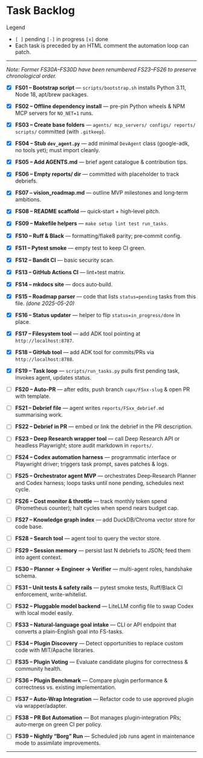 # Task Backlog

Legend  
* `[ ]` pending   `[-]` in progress   `[x]` done  
* Each task is preceded by an HTML comment the automation loop can patch.

---

*Note: Former FS30A–FS30D have been renumbered FS23–FS26 to preserve chronological order.*

<!-- TASK:FS01 status=done -->
- [x] **FS01 – Bootstrap script** — `scripts/bootstrap.sh` installs Python 3.11, Node 18, apt/brew packages.

<!-- TASK:FS02 status=done -->
- [x] **FS02 – Offline dependency install** — pre-pin Python wheels & NPM MCP servers for `NO_NET=1` runs.

<!-- TASK:FS03 status=done -->
- [x] **FS03 – Create base folders** — `agents/ mcp_servers/ configs/ reports/ scripts/` committed (with `.gitkeep`).

<!-- TASK:FS04 status=done -->
- [x] **FS04 – Stub `dev_agent.py`** — add minimal `DevAgent` class (google-adk, no tools yet); must import cleanly.

<!-- TASK:FS05 status=done -->
- [x] **FS05 – Add AGENTS.md** — brief agent catalogue & contribution tips.

<!-- TASK:FS06 status=done -->
- [x] **FS06 – Empty reports/ dir** — committed with placeholder to track debriefs.

<!-- TASK:FS07 status=done -->
- [x] **FS07 – vision_roadmap.md** — outline MVP milestones and long‑term ambitions.

<!-- TASK:FS08 status=done -->
- [x] **FS08 – README scaffold** — quick‑start + high‑level pitch.

<!-- TASK:FS09 status=done -->
- [x] **FS09 – Makefile helpers** — `make setup lint test run_tasks`.

<!-- TASK:FS10 status=done -->
- [x] **FS10 – Ruff & Black** — formatting/flake8 parity; pre‑commit config.

<!-- TASK:FS11 status=done -->
- [x] **FS11 – Pytest smoke** — empty test to keep CI green.

<!-- TASK:FS12 status=done -->
- [x] **FS12 – Bandit CI** — basic security scan.

<!-- TASK:FS13 status=done -->
- [x] **FS13 – GitHub Actions CI** — lint+test matrix.

<!-- TASK:FS14 status=done -->
- [x] **FS14 – mkdocs site** — docs auto‑build.

<!-- TASK:FS15 status=done -->
- [x] **FS15 – Roadmap parser** — code that lists `status=pending` tasks from this file. _(done 2025-05-20)_

<!-- TASK:FS16 status=done -->
- [x] **FS16 – Status updater** — helper to flip `status=in_progress/done` in place.

<!-- TASK:FS17 status=done -->
- [x] **FS17 – Filesystem tool** — add ADK tool pointing at `http://localhost:8787`.

<!-- TASK:FS18 status=done -->
- [x] **FS18 – GitHub tool** — add ADK tool for commits/PRs via `http://localhost:8788`.

<!-- TASK:FS19 status=done -->
- [x] **FS19 – Task loop** — `scripts/run_tasks.py` pulls first pending task, invokes agent, updates status.

<!-- TASK:FS20 status=pending -->
- [ ] **FS20 – Auto-PR** — after edits, push branch `capx/FSxx-slug` & open PR with template.

<!-- TASK:FS21 status=pending -->
- [ ] **FS21 – Debrief file** — agent writes `reports/FSxx_debrief.md` summarising work.

<!-- TASK:FS22 status=pending -->
- [ ] **FS22 – Debrief in PR** — embed or link the debrief in the PR description.

<!-- TASK:FS23 status=pending -->
- [ ] **FS23 – Deep Research wrapper tool** — call Deep Research API or headless Playwright; store audit markdown in `reports/`.

<!-- TASK:FS24 status=pending -->
- [ ] **FS24 – Codex automation harness** — programmatic interface or Playwright driver; triggers task prompt, saves patches & logs.

<!-- TASK:FS25 status=pending -->
- [ ] **FS25 – Orchestrator agent MVP** — orchestrates Deep‑Research Planner and Codex harness; loops tasks until none pending, schedules next cycle.

<!-- TASK:FS26 status=pending -->
- [ ] **FS26 – Cost monitor & throttle** — track monthly token spend (Prometheus counter); halt cycles when spend nears budget cap.

<!-- TASK:FS27 status=pending -->
- [ ] **FS27 – Knowledge graph index** — add DuckDB/Chroma vector store for code base.

<!-- TASK:FS28 status=pending -->
- [ ] **FS28 – Search tool** — agent tool to query the vector store.

<!-- TASK:FS29 status=pending -->
- [ ] **FS29 – Session memory** — persist last N debriefs to JSON; feed them into agent context.

<!-- TASK:FS30 status=pending -->
- [ ] **FS30 – Planner → Engineer → Verifier** — multi-agent roles, handshake schema.

<!-- TASK:FS31 status=pending -->
- [ ] **FS31 – Unit tests & safety rails** — pytest smoke tests, Ruff/Black CI enforcement, write-whitelist.

<!-- TASK:FS32 status=pending -->
- [ ] **FS32 – Pluggable model backend** — LiteLLM config file to swap Codex with local model easily.

<!-- TASK:FS33 status=pending -->
- [ ] **FS33 – Natural-language goal intake** — CLI or API endpoint that converts a plain-English goal into FS-tasks.

<!-- TASK:FS34 status=pending -->
- [ ] **FS34 – Plugin Discovery** — Detect opportunities to replace custom code with MIT/Apache libraries.

<!-- TASK:FS35 status=pending -->
- [ ] **FS35 – Plugin Voting** — Evaluate candidate plugins for correctness & community health.

<!-- TASK:FS36 status=pending -->
- [ ] **FS36 – Plugin Benchmark** — Compare plugin performance & correctness vs. existing implementation.

<!-- TASK:FS37 status=pending -->
- [ ] **FS37 – Auto‑Wrap Integration** — Refactor code to use approved plugin via wrapper/adapter.

<!-- TASK:FS38 status=pending -->
- [ ] **FS38 – PR Bot Automation** — Bot manages plugin‑integration PRs; auto‑merge on green CI per policy.

<!-- TASK:FS39 status=pending -->
- [ ] **FS39 – Nightly “Borg” Run** — Scheduled job runs agent in maintenance mode to assimilate improvements.

---
